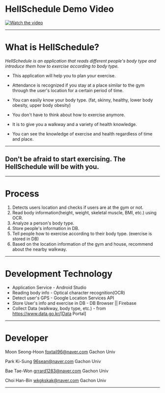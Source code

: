 # HellSchedule Demo Video

[![Watch the video](https://user-images.githubusercontent.com/44600584/85828246-e878f100-b7c2-11ea-9128-46a620f43d52.PNG)](https://www.youtube.com/watch?v=aSmuxdxUXjU&feature=youtu.be)



***
# What is HellSchedule?

*HellSchedule is an application that reads different people's body type and introduce them how to exercise according to body type.*


* This application will help you to plan your exercise.

* Attendance is recognized if you stay at a place similar to the gym through the user's location for a certain period of time.

* You can easily know your body type. (fat, skinny, healthy, lower body obesity, upper body obesity)

* You don't have to think about how to exercise anymore. 

* It is to give you a walkway and a variety of health knowledge.

* You can see the knowledge of exercise and health regardless of time and place.


----
Don't be afraid to start exercising. The HellSchedule will be with you.
----

***
# Process
1. Detects users location and checks if users are at the gym or not.
1. Read body information(height, weight, skeletal muscle, BMI, etc.) using OCR. 
1. Analyze a person's body type.
1. Store people's information in DB.
1. Tell people how to exercise according to their body type. (exercise is stored in DB) 
1. Based on the location information of the gym and house, recommend about the nearby walkway.

***
# Development Technology
* Application Service - Android Studio
* Reading body info - Optical character recognition(OCR)
* Detect user's GPS - Google Location Services API
* Store User's info and exercise in DB - DB Browser || Firebase
* Collect Data (walkway, body type, etc.) - from https://www.data.go.kr/[Data Portal]

***
# Developer

Moon Seong-Hoon
foxtail96@naver.com
Gachon Univ

Park Ki-Sung
96sean@naver.com
Gachon Univ

Bae Tae-Won
grrard1283@naver.com
Gachon Univ

Choi Han-Bin
wkgkskak@naver.com
Gachon Univ

***

